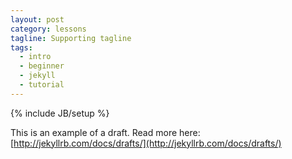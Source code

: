```yaml
---
layout: post
category: lessons
tagline: Supporting tagline
tags:
  - intro
  - beginner
  - jekyll
  - tutorial
---
```

{% include JB/setup %}


This is an example of a draft. Read more here: [http://jekyllrb.com/docs/drafts/](http://jekyllrb.com/docs/drafts/)
